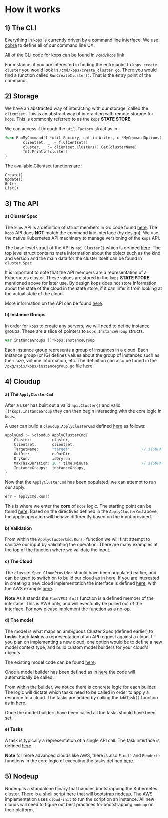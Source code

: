 # How it works

## 1) The CLI

Everything in `kops` is currently driven by a command line interface. We use [cobra](https://github.com/spf13/cobra) to define all of our command line UX.

All of the CLI code for kops can be found in `/cmd/kops` [link](https://github.com/kubernetes/kops/tree/master/cmd/kops)

For instance, if you are interested in finding the entry point to `kops create cluster` you would look in `/cmd/kops/create_cluster.go`. There you would find a function called `RunCreateCluster()`. That is the entry point of the command.

## 2) Storage

We have an abstracted way of interacting with our storage, called the `clientset`. This is an abstract way of interacting with remote storage for `kops`. This is commonly referred to as the `kops` **STATE STORE**.

We can access it through the `util.Factory` struct as in :

```Go
func RunMyCommand(f *util.Factory, out io.Writer, c *MyCommandOptions) error {
        clientset, _ := f.Clientset()
        cluster, _ := clientset.Clusters().Get(clusterName)
        fmt.Println(cluster)
}
```

The available Clientset functions are :

```
Create()
Update()
Get()
List()
```
## 3) The API

#### a) Cluster Spec

The `kops` API is a definition of struct members in Go code found [here](https://github.com/kubernetes/kops/tree/master/pkg/apis/kops). The `kops` API does **NOT** match the command line interface (by design). We use the native Kubernetes API machinery to manage versioning of the `kops` API.

The base level struct of the API is `api.Cluster{}` which is defined [here](https://github.com/kubernetes/kops/blob/master/pkg/apis/kops/cluster.go#L40). The top level struct contains meta information about the object such as the kind and version and the main data for the cluster itself can be found in `cluster.Spec`

It is important to note that the API members are a representation of a Kubernetes cluster. These values are stored in the `kops` **STATE STORE** mentioned above for later use. By design kops does not store information about the state of the cloud in the state store, if it can infer it from looking at the actual state of the cloud.

More information on the API can be found [here](https://github.com/kubernetes/kops/blob/master/docs/cluster_spec.md).

#### b) Instance Groups

In order for `kops` to create any servers, we will need to define instance groups. These are a slice of pointers to `kops.InstanceGroup` structs.

```go
var instanceGroups []*kops.InstanceGroup
```

Each instance group represents a group of instances in a cloud. Each instance group (or IG) defines values about the group of instances such as their size, volume information, etc. The definition can also be found in the `/pkg/apis/kops/instancegroup.go` file [here](https://github.com/kubernetes/kops/blob/master/pkg/apis/kops/instancegroup.go#L59).


## 4) Cloudup

#### a) The `ApplyClusterCmd`

After a user has built out a valid `api.Cluster{}` and valid `[]*kops.InstanceGroup` they can then begin interacting with the core logic in `kops`.

A user can build a `cloudup.ApplyClusterCmd` defined [here](https://github.com/kubernetes/kops/blob/master/upup/pkg/fi/cloudup/apply_cluster.go#L54) as follows: 


```go
applyCmd := &cloudup.ApplyClusterCmd{
    Cluster:         cluster,
    Clientset:       clientset,
    TargetName:      "target",                               // ${GOPATH}/src/k8s.io/kops/upup/pkg/fi/cloudup/target.go:19
    OutDir:          c.OutDir,
    DryRun:          isDryrun,
    MaxTaskDuration: 10 * time.Minute,                       // ${GOPATH}/src/k8s.io/kops/upup/pkg/fi/cloudup/apply_cluster.go
    InstanceGroups:  instanceGroups,
}
```

Now that the `ApplyClusterCmd` has been populated, we can attempt to run our apply. 

```go
err = applyCmd.Run()
```

This is where we enter the **core** of `kops` logic. The starting point can be found [here](https://github.com/kubernetes/kops/blob/master/upup/pkg/fi/cloudup/apply_cluster.go#L91). Based on the directives defined in the `ApplyClusterCmd` above, the apply operation will behave differently based on the input provided.
 
#### b) Validation
 
 From within the `ApplyClusterCmd.Run()` function we will first attempt to sanitize our input by validating the operation. There are many examples at the top of the function where we validate the input.
  
 
#### c) The Cloud
 
 The `cluster.Spec.CloudProvider` should have been populated earlier, and can be used to switch on to build our cloud as in [here](https://github.com/kubernetes/kops/blob/master/upup/pkg/fi/cloudup/utils.go#L37). If you are interested in creating a new cloud implementation the interface is defined [here](https://github.com/kubernetes/kops/blob/master/upup/pkg/fi/cloud.go#L26), with the AWS example [here](https://github.com/kubernetes/kops/blob/master/upup/pkg/fi/cloudup/awsup/aws_cloud.go#L65).
 
 **Note** As it stands the `FindVPCInfo()` function is a defined member of the interface. This is AWS only, and will eventually be pulled out of the interface. For now please implement the function as a no-op.
 
#### d) The model

The model is what maps an ambiguous Cluster Spec (defined earlier) to **tasks**. Each **task** is a representation of an API request against a cloud.
If you plan on implementing a new cloud, one option would be to define a new model context type, and build custom model builders for your cloud's objects.

The existing model code can be found [here](https://github.com/kubernetes/kops/tree/master/pkg/model). 

Once a model builder has been defined as in [here](https://github.com/kubernetes/kops/blob/master/upup/pkg/fi/cloudup/apply_cluster.go#L373) the code will automatically be called.

From within the builder, we notice there is concrete logic for each builder. The logic will dictate which tasks need to be called in order to apply a resource to a cloud. The tasks are added by calling the `AddTask()` function as in [here](https://github.com/kubernetes/kops/blob/master/pkg/model/network.go#L69).
 
Once the model builders have been called all the tasks should have been set.

#### e) Tasks

A task is typically a representation of a single API call. The task interface is defined [here](https://github.com/kubernetes/kops/blob/master/upup/pkg/fi/task.go#L26).

**Note** for more advanced clouds like AWS, there is also `Find()` and `Render()` functions in the core logic of executing the tasks defined [here](https://github.com/kubernetes/kops/blob/master/upup/pkg/fi/executor.go).

## 5) Nodeup

Nodeup is a standalone binary that handles bootstrapping the Kubernetes cluster. There is a shell script [here](https://github.com/kubernetes/kops/blob/master/pkg/model/resources/nodeup.go) that will bootstrap nodeup. The AWS implementation uses `cloud-init` to run the script on an instance. All new clouds will need to figure out best practices for bootstrapping `nodeup` on their platform.

